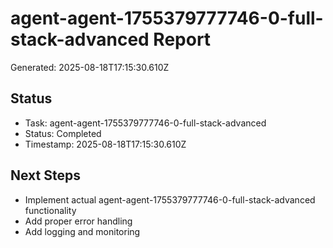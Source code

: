 # agent-agent-1755379777746-0-full-stack-advanced Report

Generated: 2025-08-18T17:15:30.610Z

## Status
- Task: agent-agent-1755379777746-0-full-stack-advanced
- Status: Completed
- Timestamp: 2025-08-18T17:15:30.610Z

## Next Steps
- Implement actual agent-agent-1755379777746-0-full-stack-advanced functionality
- Add proper error handling
- Add logging and monitoring
